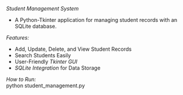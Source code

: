 *Student Management System* 
- A Python-Tkinter application for managing student records with an SQLite database.  

*Features:*  
- Add, Update, Delete, and View Student Records  
- Search Students Easily
- User-Friendly *Tkinter GUI*
- *SQLite Integration* for Data Storage  

*How to Run:*  
python student_management.py

